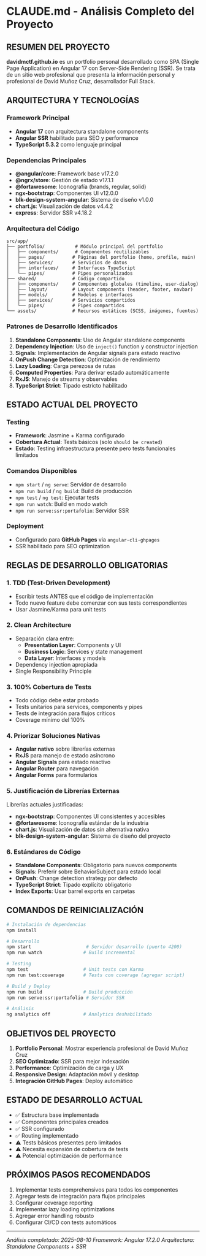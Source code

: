 # CLAUDE.md - Análisis Completo del Proyecto

## RESUMEN DEL PROYECTO

**davidmctf.github.io** es un portfolio personal desarrollado como SPA (Single Page Application) en Angular 17 con Server-Side Rendering (SSR). Se trata de un sitio web profesional que presenta la información personal y profesional de David Muñoz Cruz, desarrollador Full Stack.

## ARQUITECTURA Y TECNOLOGÍAS

### Framework Principal

- **Angular 17** con arquitectura standalone components
- **Angular SSR** habilitado para SEO y performance
- **TypeScript 5.3.2** como lenguaje principal

### Dependencias Principales

- **@angular/core**: Framework base v17.2.0
- **@ngrx/store**: Gestión de estado v17.1.1
- **@fortawesome**: Iconografía (brands, regular, solid)
- **ngx-bootstrap**: Componentes UI v12.0.0
- **blk-design-system-angular**: Sistema de diseño v1.0.0
- **chart.js**: Visualización de datos v4.4.2
- **express**: Servidor SSR v4.18.2

### Arquitectura del Código

```
src/app/
├── portfolio/           # Módulo principal del portfolio
│   ├── components/      # Componentes reutilizables
│   ├── pages/          # Páginas del portfolio (home, profile, main)
│   ├── services/       # Servicios de datos
│   ├── interfaces/     # Interfaces TypeScript
│   └── pipes/          # Pipes personalizados
├── shared/             # Código compartido
│   ├── components/     # Componentes globales (timeline, user-dialog)
│   ├── layout/         # Layout components (header, footer, navbar)
│   ├── models/         # Modelos e interfaces
│   ├── services/       # Servicios compartidos
│   └── pipes/          # Pipes compartidos
└── assets/             # Recursos estáticos (SCSS, imágenes, fuentes)
```

### Patrones de Desarrollo Identificados

1. **Standalone Components**: Uso de Angular standalone components
2. **Dependency Injection**: Uso de `inject()` function y constructor injection
3. **Signals**: Implementación de Angular signals para estado reactivo
4. **OnPush Change Detection**: Optimización de rendimiento
5. **Lazy Loading**: Carga perezosa de rutas
6. **Computed Properties**: Para derivar estado automáticamente
7. **RxJS**: Manejo de streams y observables
8. **TypeScript Strict**: Tipado estricto habilitado

## ESTADO ACTUAL DEL PROYECTO

### Testing

- **Framework**: Jasmine + Karma configurado
- **Cobertura Actual**: Tests básicos (solo `should be created`)
- **Estado**: Testing infraestructura presente pero tests funcionales limitados

### Comandos Disponibles

- `npm start` / `ng serve`: Servidor de desarrollo
- `npm run build` / `ng build`: Build de producción
- `npm test` / `ng test`: Ejecutar tests
- `npm run watch`: Build en modo watch
- `npm run serve:ssr:portafolio`: Servidor SSR

### Deployment

- Configurado para **GitHub Pages** via `angular-cli-ghpages`
- SSR habilitado para SEO optimization

## REGLAS DE DESARROLLO OBLIGATORIAS

### 1. TDD (Test-Driven Development)

- Escribir tests ANTES que el código de implementación
- Todo nuevo feature debe comenzar con sus tests correspondientes
- Usar Jasmine/Karma para unit tests

### 2. Clean Architecture

- Separación clara entre:
  - **Presentation Layer**: Components y UI
  - **Business Logic**: Services y state management
  - **Data Layer**: Interfaces y models
- Dependency injection apropiada
- Single Responsibility Principle

### 3. 100% Cobertura de Tests

- Todo código debe estar probado
- Tests unitarios para services, components y pipes
- Tests de integración para flujos críticos
- Coverage mínimo del 100%

### 4. Priorizar Soluciones Nativas

- **Angular nativo** sobre librerías externas
- **RxJS** para manejo de estado asíncrono
- **Angular Signals** para estado reactivo
- **Angular Router** para navegación
- **Angular Forms** para formularios

### 5. Justificación de Librerías Externas

Librerías actuales justificadas:

- **ngx-bootstrap**: Componentes UI consistentes y accesibles
- **@fortawesome**: Iconografía estándar de la industria
- **chart.js**: Visualización de datos sin alternativa nativa
- **blk-design-system-angular**: Sistema de diseño del proyecto

### 6. Estándares de Código

- **Standalone Components**: Obligatorio para nuevos components
- **Signals**: Preferir sobre BehaviorSubject para estado local
- **OnPush**: Change detection strategy por defecto
- **TypeScript Strict**: Tipado explícito obligatorio
- **Index Exports**: Usar barrel exports en carpetas

## COMANDOS DE REINICIALIZACIÓN

```bash
# Instalación de dependencias
npm install

# Desarrollo
npm start                    # Servidor desarrollo (puerto 4200)
npm run watch               # Build incremental

# Testing
npm test                    # Unit tests con Karma
npm run test:coverage       # Tests con coverage (agregar script)

# Build y Deploy
npm run build               # Build producción
npm run serve:ssr:portafolio # Servidor SSR

# Análisis
ng analytics off            # Analytics deshabilitado
```

## OBJETIVOS DEL PROYECTO

1. **Portfolio Personal**: Mostrar experiencia profesional de David Muñoz Cruz
2. **SEO Optimizado**: SSR para mejor indexación
3. **Performance**: Optimización de carga y UX
4. **Responsive Design**: Adaptación móvil y desktop
5. **Integración GitHub Pages**: Deploy automático

## ESTADO DE DESARROLLO ACTUAL

- ✅ Estructura base implementada
- ✅ Componentes principales creados
- ✅ SSR configurado
- ✅ Routing implementado
- ⚠️ Tests básicos presentes pero limitados
- ⚠️ Necesita expansión de cobertura de tests
- ⚠️ Potencial optimización de performance

## PRÓXIMOS PASOS RECOMENDADOS

1. Implementar tests comprehensivos para todos los componentes
2. Agregar tests de integración para flujos principales
3. Configurar coverage reporting
4. Implementar lazy loading optimizations
5. Agregar error handling robusto
6. Configurar CI/CD con tests automáticos

---

_Análisis completado: 2025-08-10_
_Framework: Angular 17.2.0_
_Arquitectura: Standalone Components + SSR_

